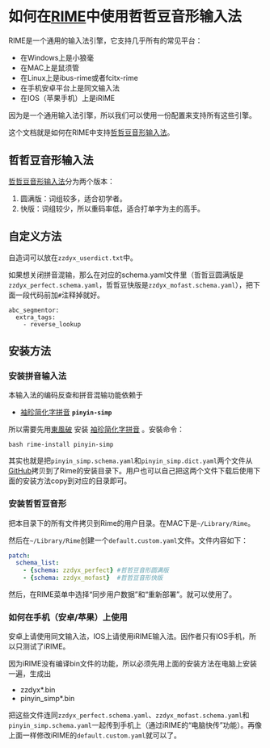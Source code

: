 # 如何在[RIME](https://rime.im/)中使用哲哲豆音形输入法

RIME是一个通用的输入法引擎，它支持几乎所有的常见平台：
- 在Windows上是小狼毫
- 在MAC上是鼠须管
- 在Linux上是ibus-rime或者fcitx-rime
- 在手机安卓平台上是同文输入法
- 在IOS（苹果手机）上是iRIME

因为是一个通用输入法引擎，所以我们可以使用一份配置来支持所有这些引擎。

这个文档就是如何在RIME中支持[哲哲豆音形输入法](http://zzdzzd.ys168.com/)。

## 哲哲豆音形输入法

[哲哲豆音形输入法](http://zzdzzd.ys168.com/)分为两个版本：
1. 圆满版：词组较多，适合初学者。
2. 快版：词组较少，所以重码率低，适合打单字为主的高手。

## 自定义方法
自造词可以放在`zzdyx_userdict.txt`中。

如果想关闭拼音混输，那么在对应的schema.yaml文件里（哲哲豆圆满版是`zzdyx_perfect.schema.yaml`，哲哲豆快版是`zzdyx_mofast.schema.yaml`），把下面一段代码前加`#`注释掉就好。
```
abc_segmentor:
  extra_tags:
    - reverse_lookup
```

## 安装方法
### 安装拼音输入法
本输入法的编码反查和拼音混输功能依赖于

 - [袖珍简化字拼音](https://github.com/rime/rime-pinyin-simp) **`pinyin-simp`**

所以需要先用[東風破](https://github.com/rime/plum) 安装 [袖珍简化字拼音](https://github.com/rime/rime-pinyin-simp) 。安裝命令： 
```
bash rime-install pinyin-simp
```

其实也就是把`pinyin_simp.schema.yaml`和`pinyin_simp.dict.yaml`两个文件从[GitHub](https://github.com/rime/rime-pinyin-simp)拷贝到了Rime的安装目录下。用户也可以自己把这两个文件下载后使用下面的安装方法copy到对应的目录即可。


### 安装哲哲豆音形
把本目录下的所有文件拷贝到Rime的用户目录。在MAC下是`~/Library/Rime`。

然后在`~/Library/Rime`创建一个`default.custom.yaml`文件。文件内容如下：
```yaml
patch:
  schema_list:
    - {schema: zzdyx_perfect} #哲哲豆音形圆满版
    - {schema: zzdyx_mofast}  #哲哲豆音形快版
```

然后，在RIME菜单中选择“同步用户数据”和“重新部署”。就可以使用了。


### 如何在手机（安卓/苹果）上使用
安卓上请使用同文输入法，IOS上请使用iRIME输入法。因作者只有IOS手机，所以只测试了iRIME。

因为iRIME没有编译bin文件的功能，所以必须先用上面的安装方法在电脑上安装一遍，生成出
- zzdyx*.bin
- pinyin_simp*.bin

把这些文件连同`zzdyx_perfect.schema.yaml`、`zzdyx_mofast.schema.yaml`和`pinyin_simp.schema.yaml`一起传到手机上（通过iRIME的“电脑快传”功能）。再像上面一样修改iRIME的`default.custom.yaml`就可以了。
